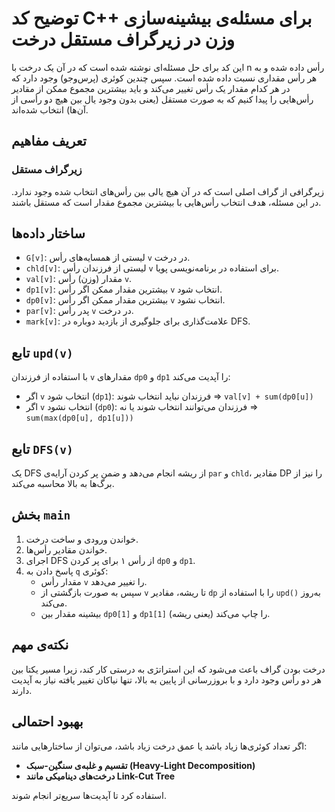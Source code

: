 # توضیح کد C++ برای مسئله‌ی بیشینه‌سازی وزن در زیرگراف مستقل درخت

این کد برای حل مسئله‌ای نوشته شده است که در آن یک درخت با n رأس داده شده و به هر رأس مقداری نسبت داده شده است. سپس چندین کوئری (پرس‌وجو) وجود دارد که در هر کدام مقدار یک رأس تغییر می‌کند و باید بیشترین مجموع ممکن از مقادیر رأس‌هایی را پیدا کنیم که به صورت مستقل (یعنی بدون وجود یال بین هیچ دو رأسی از آن‌ها) انتخاب شده‌اند.

## تعریف مفاهیم

### زیرگراف مستقل
زیرگرافی از گراف اصلی است که در آن هیچ یالی بین رأس‌های انتخاب شده وجود ندارد. در این مسئله، هدف انتخاب رأس‌هایی با بیشترین مجموع مقدار است که مستقل باشند.

## ساختار داده‌ها

- `G[v]`: لیستی از همسایه‌های رأس `v` در درخت.
- `chld[v]`: لیستی از فرزندان رأس `v` برای استفاده در برنامه‌نویسی پویا.
- `val[v]`: مقدار (وزن) رأس `v`.
- `dp1[v]`: بیشترین مقدار ممکن اگر رأس `v` انتخاب شود.
- `dp0[v]`: بیشترین مقدار ممکن اگر رأس `v` انتخاب نشود.
- `par[v]`: پدر رأس `v` در درخت.
- `mark[v]`: علامت‌گذاری برای جلوگیری از بازدید دوباره در DFS.

## تابع `upd(v)`

با استفاده از فرزندان `v` مقدارهای `dp0` و `dp1` را آپدیت می‌کند:
- اگر `v` انتخاب شود (`dp1`): فرزندان نباید انتخاب شوند ⇒ `val[v] + sum(dp0[u])`
- اگر `v` انتخاب نشود (`dp0`): فرزندان می‌توانند انتخاب شوند یا نه ⇒ `sum(max(dp0[u], dp1[u]))`

## تابع `DFS(v)`

یک DFS از ریشه انجام می‌دهد و ضمن پر کردن آرایه‌ی `par` و `chld`، مقادیر DP را نیز از برگ‌ها به بالا محاسبه می‌کند.

## بخش `main`

1. خواندن ورودی و ساخت درخت.
2. خواندن مقادیر رأس‌ها.
3. اجرای DFS از رأس ۱ برای پر کردن `dp0` و `dp1`.
4. پاسخ دادن به `q` کوئری:
   - مقدار رأس `v` را تغییر می‌دهد.
   - سپس به صورت بازگشتی از `v` تا ریشه، مقادیر `dp` را با استفاده از `upd()` به‌روز می‌کند.
   - بیشینه مقدار بین `dp0[1]` و `dp1[1]` (یعنی ریشه) را چاپ می‌کند.

## نکته‌ی مهم

درخت بودن گراف باعث می‌شود که این استراتژی به درستی کار کند، زیرا مسیر یکتا بین هر دو رأس وجود دارد و با بروزرسانی از پایین به بالا، تنها نیاکان تغییر یافته نیاز به آپدیت دارند.

## بهبود احتمالی

اگر تعداد کوئری‌ها زیاد باشد یا عمق درخت زیاد باشد، می‌توان از ساختارهایی مانند:
- **تقسیم و غلبه‌ی سنگین-سبک (Heavy-Light Decomposition)**
- **درخت‌های دینامیکی مانند Link-Cut Tree**

استفاده کرد تا آپدیت‌ها سریع‌تر انجام شوند.